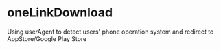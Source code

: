 # oneLinkDownload
Using userAgent to detect users' phone operation system and redirect to AppStore/Google Play Store
